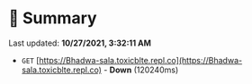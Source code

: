 # 📖 Summary
Last updated: **10/27/2021, 3:32:11 AM**

- `GET` [https://Bhadwa-sala.toxicblte.repl.co](https://Bhadwa-sala.toxicblte.repl.co) - **Down** (120240ms)
